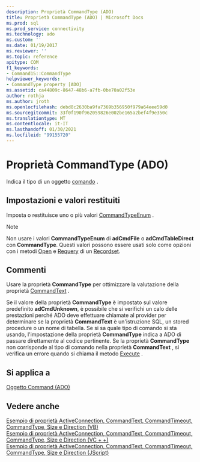 ```yaml
---
description: Proprietà CommandType (ADO)
title: Proprietà CommandType (ADO) | Microsoft Docs
ms.prod: sql
ms.prod_service: connectivity
ms.technology: ado
ms.custom: ''
ms.date: 01/19/2017
ms.reviewer: ''
ms.topic: reference
apitype: COM
f1_keywords:
- Command15::CommandType
helpviewer_keywords:
- CommandType property [ADO]
ms.assetid: ca44809c-8647-48b6-a7fb-0be70a02f53e
author: rothja
ms.author: jroth
ms.openlocfilehash: debd8c2630ba9fa7369b356950f979a64eee59d0
ms.sourcegitcommit: 33f0f190f962059826e002be165a2bef4f9e350c
ms.translationtype: MT
ms.contentlocale: it-IT
ms.lasthandoff: 01/30/2021
ms.locfileid: "99155720"
---
```

# <a name="commandtype-property-ado"></a>Proprietà CommandType (ADO)
Indica il tipo di un oggetto [comando](./command-object-ado.md) .  
  
## <a name="settings-and-return-values"></a>Impostazioni e valori restituiti  
 Imposta o restituisce uno o più valori [CommandTypeEnum](./commandtypeenum.md) .  
  
> [!NOTE]
>  Non usare i valori **CommandTypeEnum** di **adCmdFile** o **adCmdTableDirect** con **CommandType**. Questi valori possono essere usati solo come opzioni con i metodi [Open](./open-method-ado-recordset.md) e [Requery](./requery-method.md) di un [Recordset](./recordset-object-ado.md).  
  
## <a name="remarks"></a>Commenti  
 Usare la proprietà **CommandType** per ottimizzare la valutazione della proprietà [CommandText](./commandtext-property-ado.md) .  
  
 Se il valore della proprietà **CommandType** è impostato sul valore predefinito **adCmdUnknown**, è possibile che si verifichi un calo delle prestazioni perché ADO deve effettuare chiamate al provider per determinare se la proprietà **CommandText** è un'istruzione SQL, un stored procedure o un nome di tabella. Se si sa quale tipo di comando si sta usando, l'impostazione della proprietà **CommandType** indica a ADO di passare direttamente al codice pertinente. Se la proprietà **CommandType** non corrisponde al tipo di comando nella proprietà **CommandText** , si verifica un errore quando si chiama il metodo [Execute](./execute-method-ado-command.md) .  
  
## <a name="applies-to"></a>Si applica a  
 [Oggetto Command (ADO)](./command-object-ado.md)  
  
## <a name="see-also"></a>Vedere anche  
 [Esempio di proprietà ActiveConnection, CommandText, CommandTimeout, CommandType, Size e Direction (VB)](./activeconnection-commandtext-commandtimeout-commandtype-size-example-vb.md)   
 [Esempio di proprietà ActiveConnection, CommandText, CommandTimeout, CommandType, Size e Direction (VC + +)](./activeconnection-commandtext-commandtimeout-commandtype-size-example-vc.md)   
 [Esempio di proprietà ActiveConnection, CommandText, CommandTimeout, CommandType, Size e Direction (JScript)](./activeconnection-commandtext-timeout-type-size-example-jscript.md)